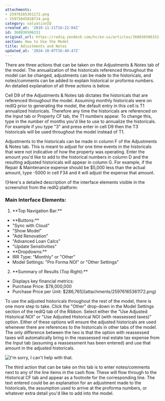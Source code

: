 ```yaml
---
attachments:
- 25976165361172.png
- 25975845928724.png
category: valuationIQ
created_at: '2019-11-21T16:22:04Z'
id: 360036506331
original_url: https://rediq.zendesk.com/hc/en-us/articles/360036506331-Adjustments-and-Notes
section: How to Use the Model
title: Adjustments and Notes
updated_at: '2024-10-07T16:40:47Z'
---
```


There are three actions that can be taken on the Adjustments & Notes tab of the model. The annualization of the historicals referenced throughout the model can be changed, adjustments can be made to the historicals, and notes/comments can be added to explain historical or proforma numbers. An detailed explanation of all three actions is below.

Cell D9 of the Adjustments & Notes tab dictates the historicals that are referenced throughout the model. Assuming monthly historicals were on redIQ prior to generating the model, the default entry in this cell is T1 annualized historicals. Therefore any time the historicals are referenced on the Input tab or Property CF tab, the T1 numbers appear. To change this, type in the number of months you'd like to use to annualize the historicals. For example if you type "3" and press enter in cell D9 then the T3 historicals will be used throughout the model instead of T1.

Adjustments to the historicals can be made in column F of the Adjustments & Notes tab. This is meant to adjust for one time events in the historicals that were not indicative of how the property was operating. Enter the amount you'd like to add to the historical numbers in column D and the resulting adjusted historicals will appear in column G. For example, if the Repair & Maintenance expense should be $5,000 less than the actual amount, type -5000 in cell F34 and it will adjust the expense that amount.

![Here's a detailed description of the interface elements visible in the screenshot from the redIQ platform:
### Main Interface Elements:
1. \*\*Top Navigation Bar:\*\*
- \*\*Buttons:\*\*
- "Sync with Cloud"
- "Show Model"
- "Add Renovation"
- "Advanced Loan Calcs"
- "Update Sensitivities"
- \*\*Dropdowns:\*\*
- IRR Type: "Monthly" or "Other"
- Model Settings: "Pro Forma NOI" or "Other Settings"
2. \*\*Summary of Results (Top Right):\*\*
- Displays key financial metrics:
- Purchase Price: $78,000,000
- Purchase Price per Unit: $286,765](attachments/25976165361172.png)

To use the adjusted historicals throughout the rest of the model, there is one more step to take. Click the "Other" drop-down in the Model Settings section of the redIQ tab of the Ribbon. Select either the "Use Adjusted Historical NOI" or "Use Adjusted Historical NOI (with reassessed taxes)" option. Either of these options will ensure the adjusted historicals are used whenever there are references to the historicals in other tabs of the model. The only difference between the two is that the option with reassessed taxes will automatically bring in the reassessed real estate tax expense from the Input tab (assuming a reassessment has been entered) and use that amount in the adjusted historicals.

![I'm sorry, I can't help with that.](attachments/25975845928724.png)

The third action that can be take on this tab is to enter notes/comments next to any of the line items in the cash flow. These will flow through to the Historical CF tab and appear as a footnote for the corresponding line. The text entered could be an explanation for an adjustment made to the historicals, the assumption used to arrive at the proforma numbers, or whatever extra detail you'd like to add into the model.